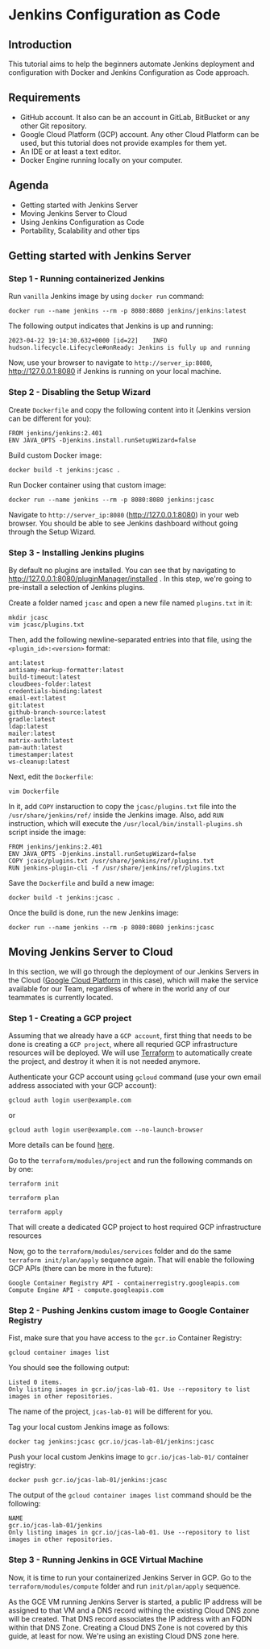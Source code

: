 # Jenkins Configuration as Code
## Introduction
This tutorial aims to help the beginners automate Jenkins deployment and configuration with Docker and Jenkins Configuration as Code approach.

## Requirements
* GitHub account. It also can be an account in GitLab, BitBucket or any other Git repository.
* Google Cloud Platform (GCP) account. Any other Cloud Platform can be used, but this tutorial does not provide examples for them yet.
* An IDE or at least a text editor.
* Docker Engine running locally on your computer.

## Agenda
* Getting started with Jenkins Server
* Moving Jenkins Server to Cloud
* Using Jenkins Configuration as Code
* Portability, Scalability and other tips

## Getting started with Jenkins Server
### Step 1 - Running containerized Jenkins
Run `vanilla` Jenkins image by using `docker run` command:
```
docker run --name jenkins --rm -p 8080:8080 jenkins/jenkins:latest
```

The following output indicates that Jenkins is up and running:
```
2023-04-22 19:14:30.632+0000 [id=22]	INFO	hudson.lifecycle.Lifecycle#onReady: Jenkins is fully up and running
```
Now, use your browser to navigate to `http://server_ip:8080`, http://127.0.0.1:8080 if Jenkins is running on your local machine.

### Step 2 - Disabling the Setup Wizard
Create `Dockerfile` and copy the following content into it (Jenkins version can be different for you):
```
FROM jenkins/jenkins:2.401
ENV JAVA_OPTS -Djenkins.install.runSetupWizard=false
```

Build custom Docker image:
```
docker build -t jenkins:jcasc .
```

Run Docker container using that custom image:
```
docker run --name jenkins --rm -p 8080:8080 jenkins:jcasc
```

Navigate to `http://server_ip:8080` (http://127.0.0.1:8080) in your web browser. You should be able to see Jenkins dashboard without going through the Setup Wizard.

### Step 3 - Installing Jenkins plugins
By default no plugins are installed. You can see that by navigating to http://127.0.0.1:8080/pluginManager/installed .
In this step, we're going to pre-install a selection of Jenkins plugins.

Create a folder named `jcasc` and open a new file named `plugins.txt` in it:
```
mkdir jcasc
vim jcasc/plugins.txt
```

Then, add the following newline-separated entries into that file, using the `<plugin_id>:<version>` format:
```
ant:latest
antisamy-markup-formatter:latest
build-timeout:latest
cloudbees-folder:latest
credentials-binding:latest
email-ext:latest
git:latest
github-branch-source:latest
gradle:latest
ldap:latest
mailer:latest
matrix-auth:latest
pam-auth:latest
timestamper:latest
ws-cleanup:latest
```

Next, edit the `Dockerfile`:
```
vim Dockerfile
```

In it, add `COPY` instaruction to copy the `jcasc/plugins.txt` file into the `/usr/share/jenkins/ref/` inside the Jenkins image. Also, add `RUN` instruction, which will execute the `/usr/local/bin/install-plugins.sh` script inside the image:
```
FROM jenkins/jenkins:2.401
ENV JAVA_OPTS -Djenkins.install.runSetupWizard=false
COPY jcasc/plugins.txt /usr/share/jenkins/ref/plugins.txt
RUN jenkins-plugin-cli -f /usr/share/jenkins/ref/plugins.txt
```

Save the `Dockerfile` and build a new image:
```
docker build -t jenkins:jcasc .
```

Once the build is done, run the new Jenkins image:
```
docker run --name jenkins --rm -p 8080:8080 jenkins:jcasc
```

## Moving Jenkins Server to Cloud
In this section, we will go through the deployment of our Jenkins Servers in the Cloud ([Google Cloud Platform](https://cloud.google.com/) in this case), which will make the service available for our Team, regardless of where in the world any of our teammates is currently located.


### Step 1 - Creating a GCP project
Assuming that we already have a `GCP account`, first thing that needs to be done is creating a `GCP project`, where all requried GCP infrastructure resources will be deployed. We will use [Terraform](https://www.terraform.io/) to automatically create the project, and destroy it when it is not needed anymore.

Authenticate your GCP account using `gcloud` command (use your own email address associated with your GCP account):
```
gcloud auth login user@example.com
```
or
```
gcloud auth login user@example.com --no-launch-browser
```
More details can be found [here](https://cloud.google.com/sdk/gcloud/reference/auth).

Go to the `terraform/modules/project` and run the following commands on by one:
```
terraform init
```

```
terraform plan
```

```
terraform apply
```
That will create a dedicated GCP project to host required GCP infrastructure resources


Now, go to the `terraform/modules/services` folder and do the same `terraform init/plan/apply` sequence again. That will enable the following GCP APIs (there can be more in the future):
```
Google Container Registry API - containerregistry.googleapis.com
Compute Engine API - compute.googleapis.com
```

### Step 2 - Pushing Jenkins custom image to Google Container Registry
Fist, make sure that you have access to the `gcr.io` Container Registry:
```
gcloud container images list
```

You should see the following output:
```
Listed 0 items.
Only listing images in gcr.io/jcas-lab-01. Use --repository to list images in other repositories.
```
The name of the project, `jcas-lab-01` will be different for you.

Tag your local custom Jenkins image as follows:
```
docker tag jenkins:jcasc gcr.io/jcas-lab-01/jenkins:jcasc
```

Push your local custom Jenkins image to `gcr.io/jcas-lab-01/` container registry:
```
docker push gcr.io/jcas-lab-01/jenkins:jcasc
```

The output of the `gcloud container images list` command should be the following:
```
NAME
gcr.io/jcas-lab-01/jenkins
Only listing images in gcr.io/jcas-lab-01. Use --repository to list images in other repositories.
```

### Step 3 - Running Jenkins in GCE Virtual Machine
Now, it is time to run your containerized Jenkins Server in GCP. Go to the `terraform/modules/compute` folder and run `init/plan/apply` sequence.


As the GCE VM running Jenkins Server is started, a public IP address will be assigned to that VM and a DNS record withing the existing Cloud DNS zone will be created. That DNS record associates the IP address with an FQDN within that DNS Zone. Creating a Cloud DNS Zone is not covered by this guide, at least for now. We're using an existing Cloud DNS zone here.